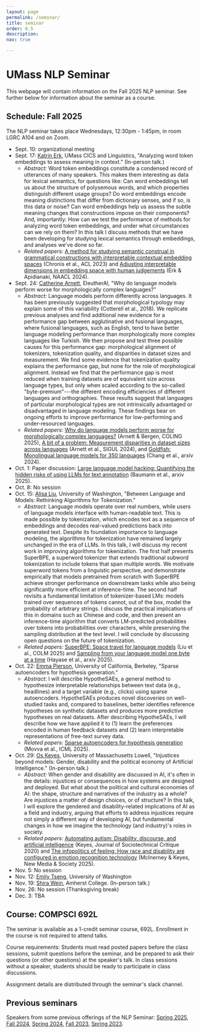 ```yaml
---
layout: page
permalink: /seminar/
title: seminar
order: 6.5
description:
nav: true

---
```


# UMass NLP Seminar

This webpage will contain information on the Fall 2025 NLP seminar.
See further below for information about the seminar as a course.

## Schedule: Fall 2025

The NLP seminar takes place Wednesdays, 12:30pm - 1:45pm, in room LGRC A104 and on Zoom.

- Sept. 10: organizational meeting
- Sept. 17: [Katrin Erk](https://www.katrinerk.com/), UMass CICS and Linguistics, "Analyzing word token embeddings to assess meaning in context."  (In-person talk.)
  - *Abstract:* Word token embeddings constitute a condensed record of utterances of many speakers. This makes them interesting as data for lexical semantics, for questions like: Can word embeddings tell us about the structure of polysemous words, and which properties distinguish different usage groups? Do word embeddings encode meaning distinctions that differ from dictionary senses, and if so, is this data or noise? Can word embeddings help us assess the subtle meaning changes that  constructions impose on their components? And, importantly: How can we test the performance of methods for analyzing word token embeddings, and under what circumstances can we rely on them? In this talk I discuss methods that we have been developing for studying lexical semantics through embeddings, and analyses we've done so far. 
  - *Related papers:*
  [A method for studying semantic construal in grammatical constructions with interpretable contextual embedding spaces](https://aclanthology.org/2023.acl-long.14/) (Chronis et al., ACL 2023) and [Adjusting interpretable dimensions in embedding space with human judgements](https://aclanthology.org/2024.naacl-long.146/) (Erk & Apidianaki, NAACL 2024).
- Sept. 24: [Catherine Arnett](https://www.catherinearnett.github.io/), EleutherAI, "Why do language models perform worse for morphologically complex languages?"
  - *Abstract:* Language models perform differently across languages. It has been previously suggested that morphological typology may explain some of this variability (Cotterell et al., 2018). We replicate previous analyses and find additional new evidence for a performance gap between agglutinative and fusional languages, where fusional languages, such as English, tend to have better language modeling performance than morphologically more complex languages like Turkish. We then propose and test three possible causes for this performance gap: morphological alignment of tokenizers, tokenization quality, and disparities in dataset sizes and measurement. We find some evidence that tokenization quality explains the performance gap, but none for the role of morphological alignment. Instead we find that the performance gap is most reduced when training datasets are of equivalent size across language types, but only when scaled according to the so-called "byte-premium"---the different encoding efficiencies of different languages and orthographies. These results suggest that languages of particular morphological types are not intrinsically advantaged or disadvantaged in language modeling. These findings bear on ongoing efforts to improve performance for low-performing and under-resourced languages.
  - *Related papers:* [Why do language models perform worse for morphologically complex languages?](https://aclanthology.org/2025.coling-main.441/) (Arnett & Bergen, COLING 2025), [A bit of a problem: Measurement disparities in dataset sizes across languages](https://aclanthology.org/2024.sigul-1.1.pdf) (Arnett et al., SIGUL 2024), and [Goldfish: Monolingual language models for 350 languages](https://arxiv.org/pdf/2408.10441) (Chang et al., arxiv 2024).
- Oct. 1: Paper discussion: [Large language model hacking: Quantifying the hidden risks of using LLMs for text annotation](https://arxiv.org/abs/2509.08825) (Baumann et al., arxiv 2025).
- Oct. 8: No session
- Oct. 15: [Alisa Liu](https://alisawuffles.github.io/), University of Washington, "Between Language and Models: Rethinking Algorithms for Tokenization."
  - *Abstract:* Language models operate over real numbers, while users of language models interface with human-readable text. This is made possible by tokenization, which encodes text as a sequence of embeddings and decodes real-valued predictions back into generated text. Despite its foundation importance to language modeling, the algorithms for tokenization have remained largely unchanged in the era of LLMs. In this talk, I will discuss my recent work in improving algorithms for tokenization. The first half presents SuperBPE, a superword tokenizer that extends traditional subword tokenization to include tokens that span multiple words. We motivate superword tokens from a linguistic perspective, and demonstrate empirically that models pretrained from scratch with SuperBPE achieve stronger performance on downstream tasks while also being significantly more efficient at inference-time. The second half revisits a fundamental limitation of tokenizer-based LMs: models trained over sequences of tokens cannot, out of the box, model the probability of arbitrary strings. I discuss the practical implications of this in domains such as Chinese and code, and then present an inference-time algorithm that converts LM-predicted probabilities over tokens into probabilities over characters, while preserving the sampling distribution at the text level. I will conclude by discussing open questions on the future of tokenization.
  - *Related papers:* [SuperBPE: Space travel for language models](https://arxiv.org/abs/2509.08825) (Liu et al., COLM 2025) and [Sampling from your language model one byte at a time](https://arxiv.org/abs/2509.08825) (Hayase et al., arxiv 2025). 
- Oct. 22: [Emma Pierson](https://people.eecs.berkeley.edu/~emmapierson/), University of California, Berkeley, "Sparse autoencoders for hypothesis generation."
  - *Abstract:* I will describe HypotheSAEs, a general method to hypothesize interpretable relationships between text data (e.g., headlines) and a target variable (e.g., clicks) using sparse autoencoders. HypotheSAEs produces novel discoveries on well-studied tasks and, compared to baselines, better identifies reference hypotheses on synthetic datasets and produces more predictive hypotheses on real datasets. After describing HypotheSAEs, I will describe how we have applied it to (1) learn the preferences encoded in human feedback datasets and (2) learn interpretable representations of free-text survey data.
  - *Related papers:* [Sparse autoencoders for hypothesis generation](https://openreview.net/pdf?id=4R0pugRyN5) (Movva et al., ICML 2025).
- Oct. 29: [Os Keyes](https://ironholds.org/), University of Massachusetts Lowell, "Injustices beyond models: Gender, disability and the political economy of Artificial Intelligence." (In-person talk.) 
  - *Abstract:* When gender and disability are discussed in AI, it's often in the details: injustices or consequences in how systems are designed and deployed. But what about the political and cultural economies of AI: the shape, structure and narratives of the industry as a whole? Are injustices a matter of design choices, or of structure? In this talk, I will explore the gendered and disability-related implications of AI as a field and industry, arguing that efforts to address injustices require not simply a different way of developing AI, but fundamental changes in how we imagine the technology (and industry)'s roles in society.
  - *Related papers:* [Automating autism: Disability, discourse, and artificial intelligence](https://digitalcommons.odu.edu/cgi/viewcontent.cgi?article=1021&context=sociotechnicalcritique) (Keyes, Journal of Sociotechnical Critique 2020) and [The infopolitics of feeling: How race and disability are configured in emotion recognition technology](https://journals.sagepub.com/doi/pdf/10.1177/14614448241235914) (McInerney & Keyes, New Media & Society 2025).
- Nov. 5: No session
- Nov. 12: [Emily Tseng](https://emtseng.me/), University of Washington
- Nov. 19: [Shira Wein](https://shirawein.github.io/), Amherst College.  (In-person talk.)
- Nov. 26: No session (Thanksgiving break)
- Dec. 3: TBA

## Course: COMPSCI 692L

The seminar is available as a 1-credit seminar course, 692L.
Enrollment in the course is not required to attend talks.

Course requirements: Students must read posted papers before the class sessions, submit questions before the seminar, and be prepared to ask their questions (or other questions) at the speaker's talk.  In class sessions without a speaker, students should be ready to participate in class discussions.

Assignment details are distributed through the seminar's slack channel.

## Previous seminars

Speakers from some previous offerings of the NLP Seminar:
  <a href="/seminar_s25/">Spring 2025</a>,
  <a href="https://people.cs.umass.edu/~miyyer/nlpseminar/">Fall 2024</a>,
  <a href="https://people.cs.umass.edu/~miyyer/nlpseminar/spring24.html">Spring 2024</a>,
  <a href="https://people.cs.umass.edu/~miyyer/nlpseminar/fall23.html">Fall 2023</a>,
  <a href="https://people.cs.umass.edu/~miyyer/nlpseminar/spring23.html">Spring 2023</a>.

